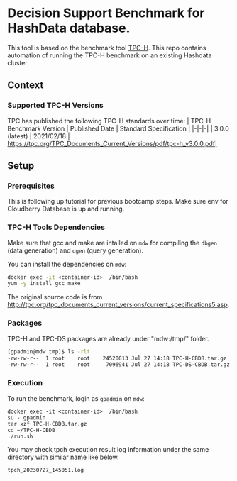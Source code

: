 # Decision Support Benchmark for HashData database.

This tool is based on the benchmark tool [TPC-H](https://www.tpc.org/tpch/default5.asp).
This repo contains automation of running the TPC-H benchmark on an existing Hashdata cluster.

## Context


### Supported TPC-H Versions

TPC has published the following TPC-H standards over time:
| TPC-H Benchmark Version | Published Date | Standard Specification |
|-|-|-|
| 3.0.0 (latest) | 2021/02/18 | https://tpc.org/TPC_Documents_Current_Versions/pdf/tpc-h_v3.0.0.pdf|


## Setup
### Prerequisites

This is following up tutorial for previous bootcamp steps. Make sure env for Cloudberry Database is up and running.

### TPC-H Tools Dependencies

Make sure that gcc and make are intalled on `mdw` for compiling the `dbgen` (data generation) and `qgen` (query generation).

You can install the dependencies on `mdw`:

```bash
docker exec -it <container-id>  /bin/bash
yum -y install gcc make
```

The original source code is from http://tpc.org/tpc_documents_current_versions/current_specifications5.asp.

### Packages

TPC-H and TPC-DS packages are already under "mdw:/tmp/" folder.

```bash
[gpadmin@mdw tmp]$ ls -rlt
-rw-rw-r--  1 root    root    24520013 Jul 27 14:18 TPC-H-CBDB.tar.gz
-rw-rw-r--  1 root    root     7096941 Jul 27 14:18 TPC-DS-CBDB.tar.gz
```

### Execution

To run the benchmark, login as `gpadmin` on `mdw`:

```
docker exec -it <container-id>  /bin/bash
su - gpadmin
tar xzf TPC-H-CBDB.tar.gz
cd ~/TPC-H-CBDB
./run.sh
```

You may check tpch execution result log information under the same directory with similar name like below.

```
tpch_20230727_145051.log
```
